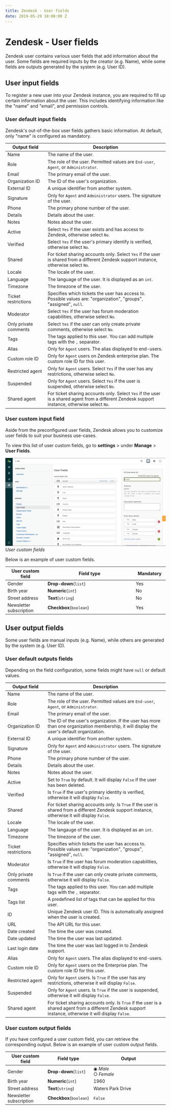```yaml
---
title: Zendesk - User fields
date: 2019-05-29 18:00:00 Z
---
```


# Zendesk - User fields

Zendesk user contains various user fields that add information about the user. Some fields are required inputs by the creator (e.g. Name), while some fields are outputs generated by the system (e.g. User ID).

## User input fields

To register a new user into your Zendesk instance, you are required to fill up certain information about the user. This includes identifying information like the "name" and "email", and permission controls.

### User default input fields

Zendesk's out-of-the-box user fields gathers basic information. At default, only "name" is configured as mandatory.

<table class="unchanged rich-diff-level-one">
  <thead>
    <tr>
        <th width='25%'>Output field</th>
        <th>Description</th>
    </tr>
  </thead>
  <tbody>
    <tr>
      <td>Name</td>
      <td>
        The name of the user.
      </td>
    </tr>
    <tr>
      <td>Role</td>
      <td>
        The role of the user. Permitted values are <code>End-user</code>, <code>Agent</code>, or <code>Administrator</code>.
      </td>
    </tr>
    <tr>
      <td>Email</td>
      <td>
        The primary email of the user.
      </td>
    </tr>
    <tr>
      <td>Organization ID</td>
      <td>
        The ID of the user's organization.
      </td>
    </tr>
    <tr>
      <td>External ID</td>
      <td>
        A unique identifier from another system.
      </td>
    </tr>
    <tr>
      <td>Signature</td>
      <td>
        Only for <code>Agent</code> and <code>Administrator</code> users. The signature of the user.
      </td>
    </tr>
    <tr>
      <td>Phone</td>
      <td>
        The primary phone number of the user.
      </td>
    </tr>
    <tr>
      <td>Details</td>
      <td>
        Details about the user.
      </td>
    </tr>
    <tr>
      <td>Notes</td>
      <td>
        Notes about the user.
      </td>
    </tr>
    <tr>
      <td>Active</td>
      <td>
        Select <code>Yes</code> if the user exists and has access to Zendesk, otherwise select <code>No</code>.
      </td>
    </tr>
    <tr>
      <td>Verified</td>
      <td>
        Select <code>Yes</code> if the user's primary identify is verified, otherwise select <code>No</code>.
      </td>
    </tr>
    <tr>
      <td>Shared</td>
      <td>
        For ticket sharing accounts only. Select <code>Yes</code> if the user is shared from a different Zendesk support instance, otherwise select <code>No</code>.
      </td>
    </tr>
    <tr>
      <td>Locale</td>
      <td>
        The locale of the user.
      </td>
    </tr>
    <tr>
      <td>Language</td>
      <td>
        The language of the user. It is displayed as an <code>int</code>.
      </td>
    </tr>
    <tr>
      <td>Timezone</td>
      <td>
        The timezone of the user.
      </td>
    </tr>
    <tr>
      <td>Ticket restrictions</td>
      <td>
        Specifies which tickets the user has access to. Possible values are: "organization", "groups", "assigned", <code>null</code>.
      </td>
    </tr>
    <tr>
      <td>Moderator</td>
      <td>
        Select <code>Yes</code> if the user has forum moderation capabilities, otherwise select <code>No</code>.
      </td>
    </tr>
    <tr>
      <td>Only private comments</td>
      <td>
         Select <code>Yes</code> if the user can only create private comments, otherwise select <code>No</code>.
      </td>
    </tr>
    <tr>
      <td>Tags</td>
      <td>
        The tags applied to this user. You can add multiple tags with the <code>,</code> separator.
      </td>
    </tr>
    <tr>
      <td>Alias</td>
      <td>
        Only for <code>Agent</code> users. The alias displayed to end-users.
      </td>
    </tr>
    <tr>
      <td>Custom role ID</td>
      <td>
        Only for <code>Agent</code> users on Zendesk enterprise plan. The custom role ID for this user.
      </td>
    </tr>
    <tr>
      <td>Restricted agent</td>
      <td>
        Only for <code>Agent</code> users. Select <code>Yes</code> if the user has any restrictions, otherwise select <code>No</code>.
      </td>
    </tr>
    <tr>
      <td>Suspended</td>
      <td>
        Only for <code>Agent</code> users. Select <code>Yes</code> if the user is suspended, otherwise select <code>No</code>.
      </td>
    </tr>
    <tr>
      <td>Shared agent</td>
      <td>
        For ticket sharing accounts only. Select <code>Yes</code> if the user is a shared agent from a different Zendesk support instance, otherwise select <code>No</code>.
      </td>
    </tr>
  </tbody>
</table>

### User custom input field

Aside from the preconfigured user fields, Zendesk allows you to customize user fields to suit your business use-cases.

To view this list of user custom fields, go to **settings** > under **Manage** > **User Fields**.

![User custom fields](/assets/images/connectors/zendesk/user-fields.png)
*User custom fields*

Below is an example of user custom fields.

<table class="unchanged rich-diff-level-one">
  <thead>
    <tr>
        <th width='25%'>User custom field</th>
        <th>Field type</th>
        <th width='20%'>Mandatory</th>
    </tr>
  </thead>
  <tbody>
    <tr>
      <td>Gender</td>
      <td><b>Drop-down</b>(<code>list</code>)</td>
      <td>Yes</td>
    </tr>
    <tr>
      <td>Birth year</td>
      <td><b>Numeric</b>(<code>int</code>)</td>
      <td>No</td>
    </tr>
    <tr>
      <td>Street address</td>
      <td><b>Text</b>(<code>string</code>)</td>
      <td>No</td>
    </tr>
    <tr>
      <td>Newsletter subscription</td>
      <td><b>Checkbox</b>(<code>boolean</code>)</td>
      <td>Yes</td>
    </tr>
  </tbody>
</table>

## User output fields

Some user fields are manual inputs (e.g. Name), while others are generated by the system (e.g. User ID).

### User default outputs fields

Depending on the field configuration, some fields might have `null` or default values.

<table class="unchanged rich-diff-level-one">
  <thead>
    <tr>
        <th width='25%'>Output field</th>
        <th>Description</th>
    </tr>
  </thead>
  <tbody>
    <tr>
      <td>Name</td>
      <td>
        The name of the user.
      </td>
    </tr>
    <tr>
      <td>Role</td>
      <td>
        The role of the user. Permitted values are <code>End-user</code>, <code>Agent</code>, or <code>Administrator</code>.
      </td>
    </tr>
    <tr>
      <td>Email</td>
      <td>
        The primary email of the user.
      </td>
    </tr>
    <tr>
      <td>Organization ID</td>
      <td>
        The ID of the user's organization. If the user has more than one organization membership, it will display the user's default organization.
      </td>
    </tr>
    <tr>
      <td>External ID</td>
      <td>
        A unique identifier from another system.
      </td>
    </tr>
    <tr>
      <td>Signature</td>
      <td>
        Only for <code>Agent</code> and <code>Administrator</code> users. The signature of the user.
      </td>
    </tr>
    <tr>
      <td>Phone</td>
      <td>
        The primary phone number of the user.
      </td>
    </tr>
    <tr>
      <td>Details</td>
      <td>
        Details about the user.
      </td>
    </tr>
    <tr>
      <td>Notes</td>
      <td>
        Notes about the user.
      </td>
    </tr>  
    <tr>
      <td>Active</td>
      <td>
        Set to <code>True</code> by default. It will display <code>False</code> if the user has been deleted.
      </td>
    </tr>
    <tr>
      <td>Verified</td>
      <td>
        Is <code>True</code> if the user's primary identity is verified, otherwise it will display <code>False</code>.
      </td>
    </tr>
    <tr>
      <td>Shared</td>
      <td>
        For ticket sharing accounts only. Is <code>True</code> if the user is shared from a different Zendesk support instance, otherwise it will display <code>False</code>.
      </td>
    </tr>
    <tr>
      <td>Locale</td>
      <td>
        The locale of the user.
      </td>
    </tr>
    <tr>
      <td>Language</td>
      <td>
        The langauge of the user. It is displayed as an <code>int</code>.
      </td>
    </tr>
    <tr>
      <td>Timezone</td>
      <td>
        The timezone of the user.
      </td>
    </tr>
    <tr>
      <td>Ticket restrictions</td>
      <td>
        Specifies which tickets the user has access to. Possible values are: "organization", "groups", "assigned", <code>null</code>.
      </td>
    </tr>
    <tr>
      <td>Moderator</td>
      <td>
        Is <code>True</code> if the user has forum moderation capabilities, otherwise it will display <code>False</code>.
      </td>
    </tr>
    <tr>
      <td>Only private comments</td>
      <td>
        Is <code>True</code> if the user can only create private comments, otherwise it will display <code>False</code>.
      </td>
    </tr>
    <tr>
      <td>Tags</td>
      <td>
        The tags applied to this user. You can add multiple tags with the <code>,</code> separator.
      </td>
    </tr>
    <tr>
      <td>Tags list</td>
      <td>
        A predefined list of tags that can be applied for this user.
      </td>
    </tr>
    <tr>
      <td>ID</td>
      <td>
        Unique Zendesk user ID. This is automatically assigned when the user is created.
      </td>
    </tr>
    <tr>
      <td>URL</td>
      <td>
        The API URL for this user.
      </td>
    </tr>
    <tr>
      <td>Date created</td>
      <td>
        The time the user was created.
      </td>
    </tr>
    <tr>
      <td>Date updated</td>
      <td>
        The time the user was last updated.
      </td>
    </tr>
    <tr>
      <td>Last login date</td>
      <td>
        The time the user was last logged in to Zendesk support.
      </td>
    </tr>
    <tr>
      <td>Alias</td>
      <td>
        Only for <code>Agent</code> users. The alias displayed to end-users.
      </td>
    </tr>
    <tr>
      <td>Custom role ID</td>
      <td>
        Only for <code>Agent</code> users on the Enterprise plan. The custom role ID for this user.
      </td>
    </tr>
    <tr>
      <td>Restricted agent</td>
      <td>
        Only for <code>Agent</code> users. Is <code>True</code> if the user has any restrictions, otherwise it will display <code>False</code>.
      </td>
    </tr>
    <tr>
      <td>Suspended</td>
      <td>
        Only for <code>Agent</code> users. Is <code>True</code> if the user is suspended, otherwise it will display <code>False</code>.
      </td>
    </tr>
    <tr>
      <td>Shared agent</td>
      <td>
        For ticket sharing accounts only. Is <code>True</code> if the user is a shared agent from a different Zendesk support instance, otherwise it will display <code>False</code>.
      </td>
    </tr>
  </tbody>
</table>

### User custom output fields

If you have configured a user custom field, you can retrieve the corresponding output. Below is an example of user custom output fields.

<table class="unchanged rich-diff-level-one">
<thead>
  <tr>
      <th width='25%'>User custom field</th>
      <th width="25%">Field type</th>
      <th>Output</th>
  </tr>
</thead>
<tbody>
    <tr>
      <td>Gender</td>
      <td><b>Drop-down</b>(<code>list</code>)</td>
      <td>
        &#9673 <i>Male</i><br>
        &#9675 <i>Female</i><br>
    </tr>
    <tr>
      <td>Birth year</td>
      <td><b>Numeric</b>(<code>int</code>)</td>
      <td>1960</td>
    </tr>
    <tr>
      <td>Street address</td>
      <td><b>Text</b>(<code>string</code>)</td>
      <td>Waters Park Drive</td>
    </tr>
    <tr>
      <td>Newsletter subscription</td>
      <td><b>Checkbox</b>(<code>boolean</code>)</td>
      <td><code>False</code></td>
    </tr>
  </tbody>
</table>
